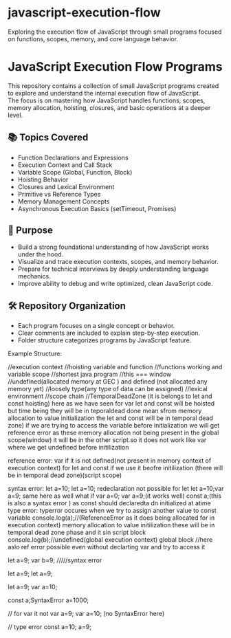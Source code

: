 # javascript-execution-flow
Exploring the execution flow of JavaScript through small programs focused on functions, scopes, memory, and core language behavior.
# JavaScript Execution Flow Programs

This repository contains a collection of small JavaScript programs created to explore and understand the internal execution flow of JavaScript.  
The focus is on mastering how JavaScript handles functions, scopes, memory allocation, hoisting, closures, and basic operations at a deeper level.

## 📚 Topics Covered
- Function Declarations and Expressions
- Execution Context and Call Stack
- Variable Scope (Global, Function, Block)
- Hoisting Behavior
- Closures and Lexical Environment
- Primitive vs Reference Types
- Memory Management Concepts
- Asynchronous Execution Basics (setTimeout, Promises)

## 🎯 Purpose
- Build a strong foundational understanding of how JavaScript works under the hood.
- Visualize and trace execution contexts, scopes, and memory behavior.
- Prepare for technical interviews by deeply understanding language mechanics.
- Improve ability to debug and write optimized, clean JavaScript code.

## 🛠 Repository Organization
- Each program focuses on a single concept or behavior.
- Clear comments are included to explain step-by-step execution.
- Folder structure categorizes programs by JavaScript feature.

Example Structure:

//execution context 
//hoisting variable and function
//functions working and variable scope
//shortest java program
//this === window
//undefined(allocated memory at GEC ) and defined (not allocated any memory yet)
//loosely type(any type of data can be assigned)
//lexical environment 
//scope chain
//TemporalDeadZone (it is belongs to let and const hoisting)
here as we have seen for var let and const will be hoisted but time being they will be in teporaldead done mean sfrom memory allocation to value initialization the let and const will be in temporal dead zone)
if we are trying to access the variable before initialization we will get reference error as these memory allocation not being present in the global scope(window) it will be in the other script.so it does not work like var where we get undefined before initilization


reference error: var if it is not defined(not present in memory context of execution context)
                 for let and const if we use it beofre initilization (there will be in temporal dead zone)(script scope)

syntax error:   let a=10; let a=10;  redeclaration not possible for let 
                let a=10;var a=9;  same here as well what if var a=0; var a=9;(it works well)
                const a;(this is also a syntax error ) as const should declaredta dn initialized at atime
type error:     typerror occures when we try to assign another value to const variable
console.log(a);//(ReferenceError as it does being allocated for in execution context) memory allocation to value initilization these will be in temporal dead zone phase and it sin script block
console.log(b);//undefined(global execution context) global block
//here aslo ref error possible even without declarting var and try to access it

let a=9;
var b=9;
/////syntax error

let a=9;
let a=9;

let a=9;
var a=10;

const a;SyntaxError
a=1000; 


// for var it not
 var a=9;
 var a=10; (no SyntaxError here)

//  type error
 const a=10;
 a=9;





